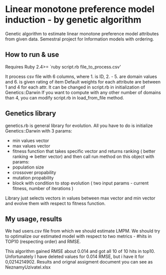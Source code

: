 # Linear monotone preference model induction - by genetic algorithm
Genetic algorithm to estimate linear monotone preference model attributes from given data. Semestral project for Information models with ordering.

## How to run & use
Requires Ruby 2.4>=
`ruby script.rb file_to_process.csv'

It process csv file with 6 columns, where 1. is ID, 2. - 5. are domain values and 6. is given rating of item
Default weights for each attribute are between 1 and 4 for each attr. It can be changed in script.rb in initialization of Genetics::Darwin
If you want to compute with any other number of domains than 4, you can modify script.rb in load_from_file method.

## Genetics library
genetics.rb is general library for evolution. All you have to do is initialize Genetics::Darwin with 3 params:
  - min values vector
  - max values vector
  - fitness function that takes specific vector and returns ranking ( better ranking => better vector)
and then call run method on this object with params:
  - population size
  - crossover propability
  - mutation propability
  - block with condition to stop evolution ( two input params - current fitness, number of iterations )

Library just selects vectors in values between max vector and min vector and evolve them with respect to fitness function.

## My usage, results
We had users.csv file from which we should estimate LMPM. We should try to optimalize our estimated model with respect to two metrics - #hits in TOP10 (respecting order) and RMSE.

This algorithm gained RMSE about 0.014 and got all 10 of 10 hits in top10. Unfortunately I have deleted values for 0.014 RMSE, but i have it for 0,0214214902. Results and orignal assigment document you can see as NeznamyUzivatel.xlsx
